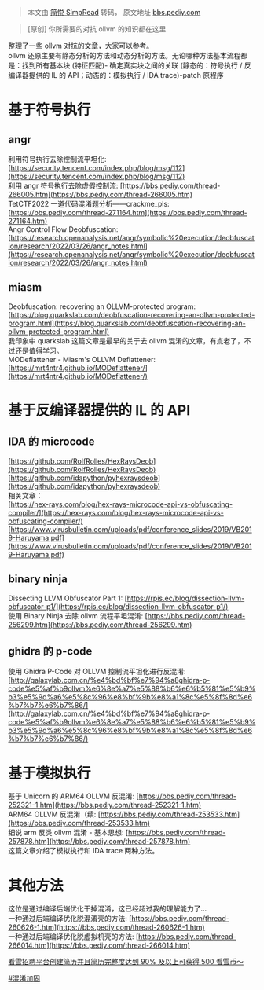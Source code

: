> 本文由 [简悦 SimpRead](http://ksria.com/simpread/) 转码， 原文地址 [bbs.pediy.com](https://bbs.pediy.com/thread-272414.htm)

> [原创] 你所需要的对抗 ollvm 的知识都在这里

整理了一些 ollvm 对抗的文章，大家可以参考。  
ollvm 还原主要有静态分析的方法和动态分析的方法。无论哪种方法基本流程都是：找到所有基本块 (特征匹配)- 确定真实块之间的关联 (静态的：符号执行 / 反编译器提供的 IL 的 API；动态的：模拟执行 / IDA trace)-patch 原程序

基于符号执行
======

angr
----

利用符号执行去除控制流平坦化: [https://security.tencent.com/index.php/blog/msg/112](https://security.tencent.com/index.php/blog/msg/112)  
利用 angr 符号执行去除虚假控制流: [https://bbs.pediy.com/thread-266005.htm](https://bbs.pediy.com/thread-266005.htm)  
TetCTF2022 一道代码混淆题分析——crackme_pls: [https://bbs.pediy.com/thread-271164.htm](https://bbs.pediy.com/thread-271164.htm)  
Angr Control Flow Deobfuscation: [https://research.openanalysis.net/angr/symbolic%20execution/deobfuscation/research/2022/03/26/angr_notes.html](https://research.openanalysis.net/angr/symbolic%20execution/deobfuscation/research/2022/03/26/angr_notes.html)

miasm
-----

Deobfuscation: recovering an OLLVM-protected program:  
[https://blog.quarkslab.com/deobfuscation-recovering-an-ollvm-protected-program.html](https://blog.quarkslab.com/deobfuscation-recovering-an-ollvm-protected-program.html)  
我印象中 quarkslab 这篇文章是最早的关于去 ollvm 混淆的文章，有点老了，不过还是值得学习。  
MODeflattener - Miasm's OLLVM Deflattener: [https://mrt4ntr4.github.io/MODeflattener/](https://mrt4ntr4.github.io/MODeflattener/)

基于反编译器提供的 IL 的 API
==================

IDA 的 microcode
---------------

[https://github.com/RolfRolles/HexRaysDeob](https://github.com/RolfRolles/HexRaysDeob)  
[https://github.com/idapython/pyhexraysdeob](https://github.com/idapython/pyhexraysdeob)  
相关文章：  
[https://hex-rays.com/blog/hex-rays-microcode-api-vs-obfuscating-compiler/](https://hex-rays.com/blog/hex-rays-microcode-api-vs-obfuscating-compiler/)  
[https://www.virusbulletin.com/uploads/pdf/conference_slides/2019/VB2019-Haruyama.pdf](https://www.virusbulletin.com/uploads/pdf/conference_slides/2019/VB2019-Haruyama.pdf)

binary ninja
------------

Dissecting LLVM Obfuscator Part 1: [https://rpis.ec/blog/dissection-llvm-obfuscator-p1/](https://rpis.ec/blog/dissection-llvm-obfuscator-p1/)  
使用 Binary Ninja 去除 ollvm 流程平坦混淆: [https://bbs.pediy.com/thread-256299.htm](https://bbs.pediy.com/thread-256299.htm)

ghidra 的 p-code
---------------

使用 Ghidra P-Code 对 OLLVM 控制流平坦化进行反混淆: [http://galaxylab.com.cn/%e4%bd%bf%e7%94%a8ghidra-p-code%e5%af%b9ollvm%e6%8e%a7%e5%88%b6%e6%b5%81%e5%b9%b3%e5%9d%a6%e5%8c%96%e8%bf%9b%e8%a1%8c%e5%8f%8d%e6%b7%b7%e6%b7%86/](http://galaxylab.com.cn/%e4%bd%bf%e7%94%a8ghidra-p-code%e5%af%b9ollvm%e6%8e%a7%e5%88%b6%e6%b5%81%e5%b9%b3%e5%9d%a6%e5%8c%96%e8%bf%9b%e8%a1%8c%e5%8f%8d%e6%b7%b7%e6%b7%86/)

基于模拟执行
======

基于 Unicorn 的 ARM64 OLLVM 反混淆: [https://bbs.pediy.com/thread-252321-1.htm](https://bbs.pediy.com/thread-252321-1.htm)  
ARM64 OLLVM 反混淆（续: [https://bbs.pediy.com/thread-253533.htm](https://bbs.pediy.com/thread-253533.htm)  
细说 arm 反类 ollvm 混淆 - 基本思想: [https://bbs.pediy.com/thread-257878.htm](https://bbs.pediy.com/thread-257878.htm)  
这篇文章介绍了模拟执行和 IDA trace 两种方法。

其他方法
====

这位是通过编译后端优化干掉混淆，这已经超过我的理解能力了...  
一种通过后端编译优化脱混淆壳的方法: [https://bbs.pediy.com/thread-260626-1.htm](https://bbs.pediy.com/thread-260626-1.htm)  
一种通过后端编译优化脱虚拟机壳的方法: [https://bbs.pediy.com/thread-266014.htm](https://bbs.pediy.com/thread-266014.htm)

[看雪招聘平台创建简历并且简历完整度达到 90% 及以上可获得 500 看雪币～](https://job.kanxue.com/position-list.htm)

[#混淆加固](forum-161-1-121.htm)